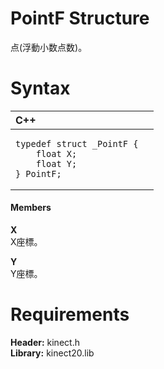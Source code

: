 PointF Structure  
================  

点(浮動小数点数)。 <span id="syntaxSection"></span>

Syntax  
======  

<table>
<colgroup>
<col width="100%" />
</colgroup>
<thead>
<tr class="header">
<th align="left">C++</th>
</tr>
</thead>
<tbody>
<tr class="odd">
<td align="left"><pre><code>typedef struct _PointF {  
    float X;  
    float Y;  
} PointF;</code></pre></td>
</tr>
</tbody>
</table>

<span id="ID4EG"></span>
#### Members  

**X**    
X座標。  

**Y**    
Y座標。  

<span id="requirements"></span>

Requirements  
============  

**Header:** kinect.h  
**Library:** kinect20.lib  



<!--Please do not edit the data in the comment block below.-->
<!--
TOCTitle : PointF Structure
RLTitle : PointF Structure
KeywordK : PointF structure
KeywordF : PointF
KeywordF : Microsoft.Kinect.kinect.PointF
KeywordA : T:Microsoft.Kinect.kinect.PointF
AssetID : T:Microsoft.Kinect.kinect.PointF
Locale : en-us
CommunityContent : 1
APIType : Managed
APILocation : 
APIName : Microsoft.Kinect.kinect.PointF
TargetOS : Windows
TopicType : kbSyntax
DevLang : C++
DocSet : K4Wv2
ProjType : K4Wv2Proj
Technology : Kinect for Windows
Product : Kinect for Windows SDK v2
productversion : 20
-->
